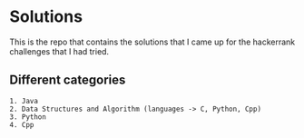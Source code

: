 # Solutions

This is the repo that contains the solutions that I came up for the hackerrank challenges that I had tried. 

## Different categories

    1. Java
    2. Data Structures and Algorithm (languages -> C, Python, Cpp)
    3. Python
    4. Cpp
    
